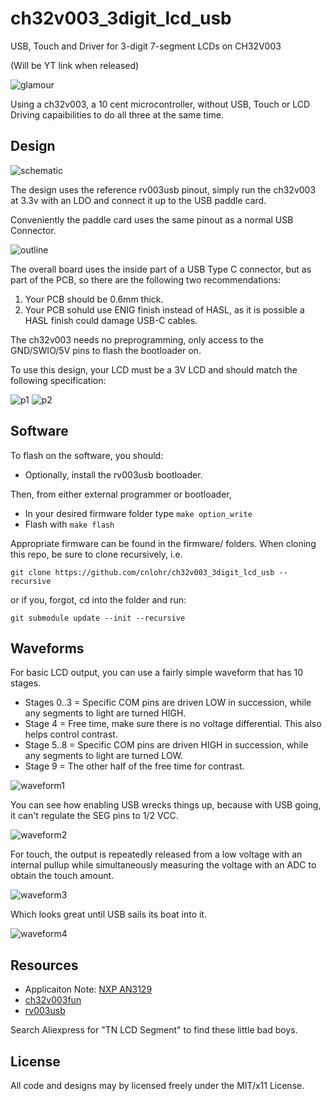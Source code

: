# ch32v003_3digit_lcd_usb

USB, Touch and Driver for 3-digit 7-segment LCDs on CH32V003

(Will be YT link when released)

![glamour](docs/Thumb1080.jpg)

Using a ch32v003, a 10 cent microcontroller, without USB, Touch or LCD Driving capaibilities to do all three at the same time.

## Design

![schematic](docs/schematic.png)

The design uses the reference rv003usb pinout, simply run the ch32v003 at 3.3v with an LDO and connect it up to the USB paddle card.

Conveniently the paddle card uses the same pinout as a normal USB Connector.

![outline](docs/board.png)

The overall board uses the inside part of a USB Type C connector, but as part of the PCB, so there are the following two recommendations:

1. Your PCB should be 0.6mm thick.
2. Your PCB sohuld use ENIG finish instead of HASL, as it is possible a HASL finish could damage USB-C cables.

The ch32v003 needs no preprogramming, only access to the GND/SWIO/5V pins to flash the bootloader on.

To use this design, your LCD must be a 3V LCD and should match the following specification:

![p1](docs/10PIN_TN_Positive_3-Digits_Segment_LCD_Panel_3.0V_Digital_Tube_Display-P1.avif)
![p2](docs/10PIN_TN_Positive_3-Digits_Segment_LCD_Panel_3.0V_Digital_Tube_Display-P2.avif)

## Software

To flash on the software, you should:

 * Optionally, install the rv003usb bootloader.

Then, from either external programmer or bootloader,

 * In your desired firmware folder type `make option_write`
 * Flash with `make flash`

Appropriate firmware can be found in the firmware/ folders.  When cloning this repo, be sure to clone recursively, i.e.

```
git clone https://github.com/cnlohr/ch32v003_3digit_lcd_usb --recursive
```

or if you, forgot, cd into the folder and run:
```
git submodule update --init --recursive
```

## Waveforms

For basic LCD output, you can use a fairly simple waveform that has 10 stages.

 * Stages 0..3 = Specific COM pins are driven LOW in succession, while any segments to light are turned HIGH.
 * Stage 4 = Free time, make sure there is no voltage differential.  This also helps control contrast.
 * Stage 5..8 = Specific COM pins are driven HIGH in succession, while any segments to light are turned LOW.
 * Stage 9 = The other half of the free time for contrast.

![waveform1](docs/waveform1.png)

You can see how enabling USB wrecks things up, because with USB going, it can't regulate the SEG pins to 1/2 VCC.

![waveform2](docs/waveform2.png)

For touch, the output is repeatedly released from a low voltage with an internal pullup while simultaneously measuring the voltage with an ADC to obtain the touch amount.

![waveform3](docs/waveform3.png)

Which looks great until USB sails its boat into it.

![waveform4](docs/waveform4.png)

## Resources

 * Applicaiton Note: [NXP AN3129](https://www.nxp.com/docs/en/application-note/AN3219.pdf)
 * [ch32v003fun](https://github.com/cnlohr/ch32v003fun)
 * [rv003usb](https://github.com/cnlohr/ch32v003fun)

Search Aliexpress for "TN LCD Segment" to find these little bad boys.

## License

All code and designs may by licensed freely under the MIT/x11 License.
